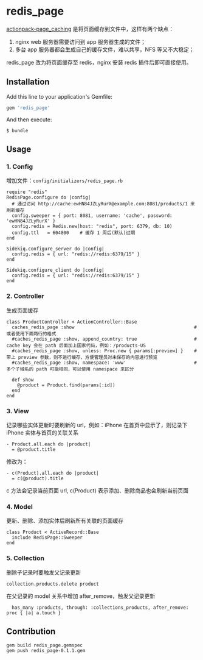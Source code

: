 # redis_page

[actionpack-page_caching](https://github.com/rails/actionpack-page_caching) 是将页面缓存到文件中，这样有两个缺点：

1. nginx web 服务器需要访问到 app 服务器生成的文件；
2. 多台 app 服务器都会生成自己的缓存文件，难以共享，NFS 等又不大稳定；

redis_page 改为将页面缓存至 redis，nginx 安装 redis 插件后即可直接使用。

## Installation

Add this line to your application's Gemfile:

```ruby
gem 'redis_page'
```

And then execute:

    $ bundle

## Usage

### 1. Config

增加文件：`config/initializers/redis_page.rb`

```
require "redis"
RedisPage.configure do |config|
  # 通过访问 http://cache:ewHN84JZLyRurX@example.com:8081/products/1 来刷新缓存
  config.sweeper = { port: 8081, username: 'cache', password: 'ewHN84JZLyRurX' }
  config.redis = Redis.new(host: "redis", port: 6379, db: 10)
  config.ttl   = 604800    # 缓存 1 周后(默认)过期
end

Sidekiq.configure_server do |config|
  config.redis = { url: "redis://redis:6379/15" }
end

Sidekiq.configure_client do |config|
  config.redis = { url: "redis://redis:6379/15" }
end
```

### 2. Controller

生成页面缓存

```
class ProductController < ActionController::Base
  caches_redis_page :show                                            # 或者使用下面两行的格式
  #caches_redis_page :show, append_country: true                     # cache key 会在 path 后面加上国家代码，例如：/products-US
  #caches_redis_page :show, unless: Proc.new { params[:preview] }    # 带上 preview 参数，则不进行缓存，方便管理员对未保存的内容进行预览
  #caches_redis_page :show, namespace: 'www'                         # 多个子域名的 path 可能相同，可以使用 namespace 来区分

  def show
    @product = Product.find(params[:id])
  end
end
```

### 3. View

记录哪些实体更新时要刷新的 url，例如：iPhone 在首页中显示了，则记录下 iPhone 实体与首页的关联关系

```
- Product.all.each do |product|
  = @product.title
```

修改为：

```
- c(Product).all.each do |product|
  = c(@product).title
```

c 方法会记录当前页面 url, c(Product) 表示添加、删除商品也会刷新当前页面

### 4. Model

更新、删除、添加实体后刷新所有关联的页面缓存

```
class Product < ActiveRecord::Base
  include RedisPage::Sweeper
end
```

### 5. Collection

删除子记录时要触发父记录更新

```
collection.products.delete product
```

在父记录的 model 关系中增加 after_remove，触发父记录更新

```
  has_many :products, through: :collections_products, after_remove: proc { |a| a.touch }
```

## Contribution

```
gem build redis_page.gemspec
gem push redis_page-0.1.1.gem
```
